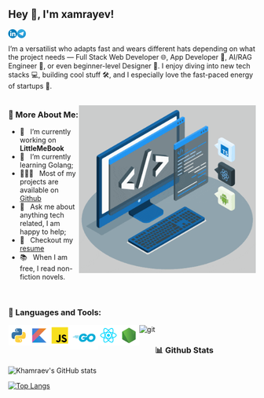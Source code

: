 

## Hey 👋, I'm xamrayev!

<a href='https://www.linkedin.com/in/khamraevbek/'><img align='left' alt="linkedin" src="./assets/linkedin.svg" height='18px'/></a>
<a href='https://t.me/seniorgopher/'><img align='left' alt="twitter" src="./assets/telegram.png" height='18px'/></a>

<br/>

I’m a versatilist who adapts fast and wears different hats depending on what the project needs — Full Stack Web Developer 🌐, App Developer 📱, AI/RAG Engineer 🤖, or even beginner-level Designer 🎨. I enjoy diving into new tech stacks 💻, building cool stuff 🛠️, and I especially love the fast-paced energy of startups 🚀.
<br/>
<br/>

<img align="right" alt="GIF" src="./assets/techstack.gif" width="360px"/>
  
### 🧐 More About Me:

- 🔭 &nbsp; I’m currently working on **LittleMeBook**
- 🌱 &nbsp; I’m currently learning Golang; 
- 👨🏻‍💻 &nbsp; Most of my projects are available on [Github](https://github.com/xamrayev?tab=repositories)
- 💬 &nbsp; Ask me about anything tech related, I am happy to help;
- 📝 &nbsp; Checkout my [resume](https://xamrayev.netlify.app/)
- 📚 &nbsp; When I am free, I read non-fiction novels.

<br>

### 🔨 Languages and Tools:

<a href="https://www.python.org" target="_blank"><img align="left" alt="Python" height ="42px" src="./languages/python.svg"></a>

<a href="https://kotlinlang.org" target="_blank"><img align="left" alt="Kotlin" height ="42px" src="./languages/kotlin.svg"></a>

<a href="https://developer.mozilla.org/en-US/docs/Web/JavaScript" target="_blank"> <img align="left" alt="JavaScript" height ="42px"  src="./languages/javascript.svg"> </a>

<a href="https://go.dev/" target="_blank"><img align="left" alt="Golag" height ="50px" src="./languages/Go-Logo_Blue.svg"></a>

<a href="https://reactjs.org/" target="_blank"> <img align="left" alt="React" height ="42px" src="./languages/react.svg"></a>

<a href="https://nodejs.org" target="_blank"><img align="left" alt="Node.js" height ="42px" src="./languages/node.svg"></a>


<a href="https://git-scm.com/" target="_blank"> <img src="https://raw.githubusercontent.com/rahul-jha98/github_readme_icons/main/language_and_tools/square/git-scm/git-scm.svg" align="left" alt="git" height='42px'/> </a>


<br>


### 📊 Github Stats


![Khamraev's GitHub stats](https://github-readme-stats.vercel.app/api?username=xamrayev&show_icons=true) 



[![Top Langs](https://github-readme-stats.vercel.app/api/top-langs/?username=xamrayev&layout=compact)](https://github.com/anuraghazra/github-readme-stats) 



